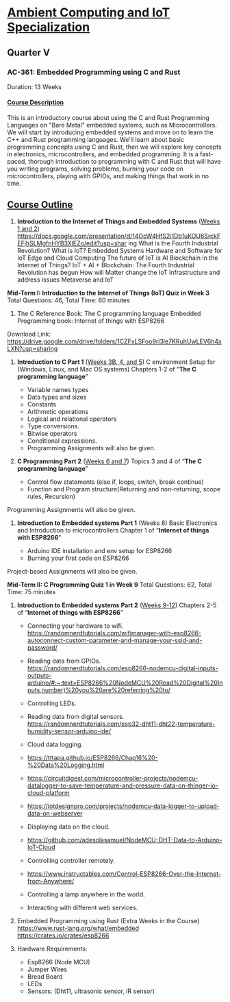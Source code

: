 # <ins>Ambient Computing and IoT Specialization</ins>

## Quarter V

### AC-361: Embedded Programming using C and Rust

Duration: 13 Weeks

#### <ins>Course Description</ins>

This is an introductory course about using the C and Rust Programming Languages on "Bare Metal" embedded systems, such as Microcontrollers. We will start by introducing embedded systems and move on to learn the  C++ and Rust programming languages. We'll learn about basic programming concepts using C and Rust, then we will explore key concepts in electronics, microcontrollers, and embedded programming. It is a fast-paced,  thorough introduction to programming with C and Rust that will have you writing programs, solving problems, burning your code on microcontrollers,  playing with GPIOs, and making things that work in no time.

## <ins>Course Outline</ins>

1. **Introduction to the Internet of Things and Embedded Systems** (<ins>Weeks 1 and 2</ins>)
<https://docs.google.com/presentation/d/14OcW4HfS2i1Db1uKOU6SrckFEFjhSLMgfnHYB3XlEZo/edit?usp=shar> ing
What is the Fourth Industrial Revolution?
What is IoT?
Embedded Systems
Hardware and Software for IoT
Edge and Cloud Computing
The future of IoT is AI
Blockchain in the Internet of Things?
IoT + AI + Blockchain: The Fourth Industrial Revolution has begun
How will Matter change the IoT Infrastructure and address issues
Metaverse and IoT

**Mid-Term I: Introduction to the Internet of Things (IoT) Quiz in Week 3**
Total Questions: 46, Total Time: 60 minutes

1. The C Reference Book: The C programming language
Embedded Programming book: Internet of things with ESP8266

Download Link:
<https://drive.google.com/drive/folders/1CZFxLSFoo9rl3le7KRuhUwLEV6h4xLXN?usp=sharing>

1. **Introduction to C Part 1** (<ins>Weeks 3B, 4, and 5</ins>)
 C environment Setup for (Windows, Linux, and Mac OS systems)
Chapters 1-2 of  “**The C programming language**”

   - Variable names types
   - Data types and sizes
   - Constants
   - Arithmetic operations
   - Logical and relational operators
   - Type conversions.
   - Bitwise operators
   - Conditional expressions.
   - Programming Assignments will also be given.

1. **C Programming Part 2** (<ins>Weeks  6 and 7</ins>)
Topics 3 and 4  of  “**The C programming language**”

   - Control flow statements (else if, loops, switch, break continue)
   - Function and Program structure(Returning and non-returning, scope rules, Recursion)

Programming Assignments will also be given.

1. **Introduction to Embedded systems Part 1** (Weeks 8)
 Basic Electronics and Introduction to microcontrollers
Chapter 1 of  “**Internet of things with ESP8266**”

   - Arduino IDE installation and env setup for ESP8266
   - Burning your first code on ESP8266

Project-based Assignments will also be given.

**Mid-Term II: C Programming Quiz 1 in Week 9**
Total Questions: 62, Total Time: 75 minutes

1. **Introduction to Embedded systems Part 2** (<ins>Weeks 9-12</ins>) Chapters 2-5 of  “**Internet of things with ESP8266**”

    - Connecting your hardware to wifi.
    <https://randomnerdtutorials.com/wifimanager-with-esp8266-autoconnect-custom-parameter-and-manage-your-ssid-and-password/>
    - Reading data from GPIOs.
    <https://randomnerdtutorials.com/esp8266-nodemcu-digital-inputs-outputs-arduino/#:~:text=ESP8266%20NodeMCU%20Read%20Digital%20Inputs,number)%20you%20are%20referring%20to/>
    - Controlling LEDs.
    - Reading data from digital sensors.
    <https://randomnerdtutorials.com/esp32-dht11-dht22-temperature-humidity-sensor-arduino-ide/>
    - Cloud data logging.
    - <https://tttapa.github.io/ESP8266/Chap16%20-%20Data%20Logging.html>
    - <https://circuitdigest.com/microcontroller-projects/nodemcu-datalogger-to-save-temperature-and-pressure-data-on-thinger-io-cloud-platform>
    - <https://iotdesignpro.com/projects/nodemcu-data-logger-to-upload-data-on-webserver>
    
    - Displaying data on the cloud.
    - <https://github.com/adesolasamuel/NodeMCU-DHT-Data-to-Arduino-IoT-Cloud>
    - Controlling controller remotely.
    - <https://www.instructables.com/Control-ESP8266-Over-the-Internet-from-Anywhere/>
    - Controlling a lamp anywhere in the world.
    - Interacting with different web services.

1. Embedded Programming using Rust (Extra Weeks in the Course)
<https://www.rust-lang.org/what/embedded>
<https://crates.io/crates/esp8266>

1. Hardware Requirements:
    - Esp8266 (Node MCU)
    - Jumper Wires
    - Bread Board
    - LEDs
    - Sensors: (Dht11, ultrasonic sensor, IR sensor)
    